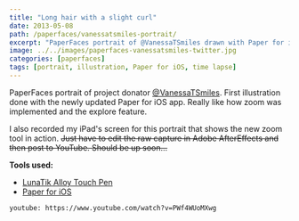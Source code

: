```yaml
---
title: "Long hair with a slight curl"
date: 2013-05-08
path: /paperfaces/vanessatsmiles-portrait/
excerpt: "PaperFaces portrait of @VanessaTSmiles drawn with Paper for iOS on an iPad."
image: ../../images/paperfaces-vanessatsmiles-twitter.jpg
categories: [paperfaces]
tags: [portrait, illustration, Paper for iOS, time lapse]
---
```


PaperFaces portrait of project donator [@VanessaTSmiles](https://twitter.com/VanessaTSmiles). First illustration done with the newly updated Paper for iOS app. Really like how zoom was implemented and the explore feature.

I also recorded my iPad's screen for this portrait that shows the new zoom tool in action. <del>Just have to edit the raw capture in Adobe AfterEffects and then post to YouTube. Should be up soon…</del>

**Tools used:**

- [LunaTik Alloy Touch Pen](https://www.amazon.com/gp/product/B00821TR7G/ref=as_li_ss_tl?ie=UTF8&tag=mademist-20&linkCode=as2&camp=1789&creative=390957&creativeASIN=B00821TR7G)
- [Paper for iOS](https://paper.bywetransfer.com/)

`youtube: https://www.youtube.com/watch?v=PWf4WUoMXwg`
